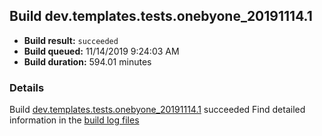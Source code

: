 ## Build dev.templates.tests.onebyone_20191114.1
- **Build result:** `succeeded`
- **Build queued:** 11/14/2019 9:24:03 AM
- **Build duration:** 594.01 minutes
### Details
Build [dev.templates.tests.onebyone_20191114.1](https://winappstudio.visualstudio.com/web/build.aspx?pcguid=a4ef43be-68ce-4195-a619-079b4d9834c2&builduri=vstfs%3a%2f%2f%2fBuild%2fBuild%2f31915) succeeded
Find detailed information in the [build log files]()

